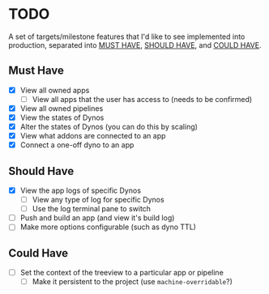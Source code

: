# TODO

A set of targets/milestone features that I'd like to see implemented into production, separated into [MUST HAVE](#must-have), [SHOULD HAVE](#should-have), and [COULD HAVE](#could-have).

## Must Have

- [x] View all owned apps
  - [ ] View all apps that the user has access to (needs to be confirmed)
- [x] View all owned pipelines
- [x] View the states of Dynos
- [x] Alter the states of Dynos (you can do this by scaling)
- [x] View what addons are connected to an app
- [x] Connect a one-off dyno to an app

## Should Have

- [x] View the app logs of specific Dynos
  - [ ] View any type of log for specific Dynos
  - [ ] Use the log terminal pane to switch
- [ ] Push and build an app (and view it's build log)
- [ ] Make more options configurable (such as dyno TTL)

## Could Have

- [ ] Set the context of the treeview to a particular app or pipeline
  - [ ] Make it persistent to the project (use `machine-overridable`?)
